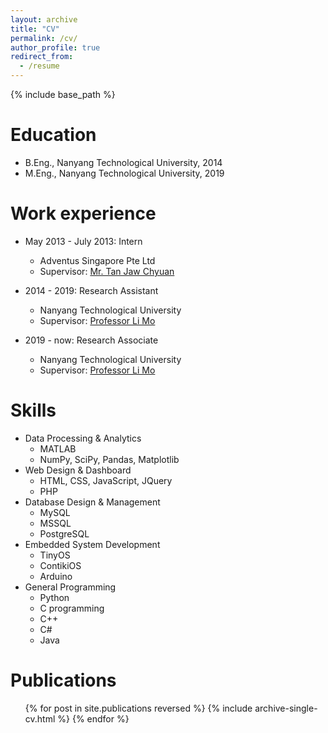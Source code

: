 ```yaml
---
layout: archive
title: "CV"
permalink: /cv/
author_profile: true
redirect_from:
  - /resume
---
```


{% include base_path %}

Education
======
* B.Eng., Nanyang Technological University, 2014
* M.Eng., Nanyang Technological University, 2019

Work experience
======
* May 2013 - July 2013: Intern
  * Adventus Singapore Pte Ltd
  * Supervisor: [Mr. Tan Jaw Chyuan](https://www.linkedin.com/in/jaw-chyuan-tan-49484910)
  
* 2014 - 2019: Research Assistant
  * Nanyang Technological University
  * Supervisor: [Professor Li Mo](https://www.ntu.edu.sg/home/limo/)

* 2019 - now: Research Associate
  * Nanyang Technological University
  * Supervisor: [Professor Li Mo](https://www.ntu.edu.sg/home/limo/)
  
Skills
======
* Data Processing & Analytics
  * MATLAB
  * NumPy, SciPy, Pandas, Matplotlib
* Web Design & Dashboard
  * HTML, CSS, JavaScript, JQuery
  * PHP
* Database Design & Management
  * MySQL
  * MSSQL
  * PostgreSQL
* Embedded System Development
  * TinyOS
  * ContikiOS
  * Arduino
* General Programming
  * Python
  * C programming
  * C++
  * C#
  * Java

Publications
======
  <ul>{% for post in site.publications reversed %}
    {% include archive-single-cv.html %}
  {% endfor %}</ul>
